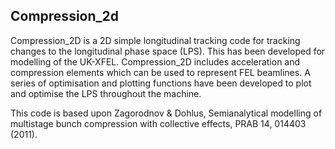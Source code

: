 ## Compression_2d

Compression_2D is a 2D simple longitudinal tracking code for tracking changes to the longitudinal phase space (LPS). This has been developed for modelling of the UK-XFEL. 
Compression_2D includes acceleration and compression elements which can be used to represent FEL beamlines.
A series of optimisation and plotting functions have been developed to plot and optimise the LPS throughout the machine.

This code is based upon Zagorodnov & Dohlus, Semianalytical modelling of multistage bunch compression with collective effects, PRAB 14, 014403 (2011). 

